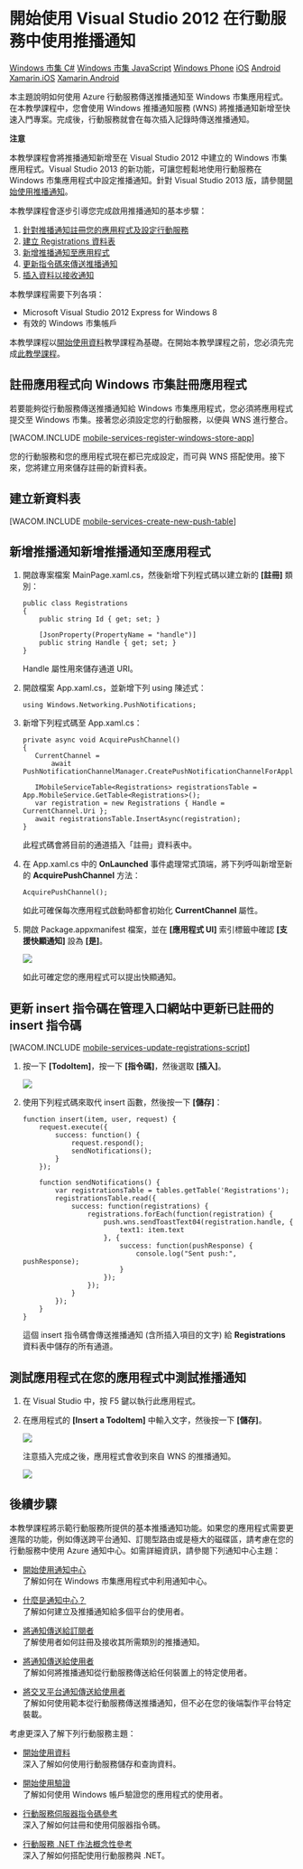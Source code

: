 <properties linkid="develop-mobile-tutorials-get-started-with-push-dotnet" urlDisplayName="Get Started with Push Notifications" pageTitle="Get started with push notifications - Mobile Services" metaKeywords="push notifications c#" description="Learn how to use push notifications with Azure Mobile Services." metaCanonical="http://www.windowsazure.com/en-us/develop/mobile/tutorials/get-started-with-push-dotnet/" disqusComments="0" umbracoNaviHide="1" documentationCenter="Mobile" title="Get started with push notifications in Mobile Services using Visual Studio 2012" authors="" />

開始使用 Visual Studio 2012 在行動服務中使用推播通知
====================================================

[Windows 市集 C\#](/en-us/develop/mobile/tutorials/get-started-with-push-dotnet-vs2012 "Windows 市集 C#") [Windows 市集 JavaScript](/en-us/develop/mobile/tutorials/get-started-with-push-js-vs2012 "Windows 市集 JavaScript") [Windows Phone](/en-us/develop/mobile/tutorials/get-started-with-push-wp8 "Windows Phone") [iOS](/en-us/develop/mobile/tutorials/get-started-with-push-ios "iOS") [Android](/en-us/develop/mobile/tutorials/get-started-with-push-android "Android") [Xamarin.iOS](/en-us/develop/mobile/tutorials/get-started-with-push-xamarin-ios "Xamarin.iOS") [Xamarin.Android](/en-us/develop/mobile/tutorials/get-started-with-push-xamarin-android "Xamarin.Android")

本主題說明如何使用 Azure 行動服務傳送推播通知至 Windows 市集應用程式。在本教學課程中，您會使用 Windows 推播通知服務 (WNS) 將推播通知新增至快速入門專案。完成後，行動服務就會在每次插入記錄時傳送推播通知。

**注意**

本教學課程會將推播通知新增至在 Visual Studio 2012 中建立的 Windows 市集應用程式。Visual Studio 2013 的新功能，可讓您輕鬆地使用行動服務在 Windows 市集應用程式中設定推播通知。針對 Visual Studio 2013 版，請參閱[開始使用推播通知](/en-us/develop/mobile/tutorials/get-started-with-push-dotnet)。

本教學課程會逐步引導您完成啟用推播通知的基本步驟：

1.  [針對推播通知註冊您的應用程式及設定行動服務](#register)
2.  [建立 Registrations 資料表](#create-table)
3.  [新增推播通知至應用程式](#add-push)
4.  [更新指令碼來傳送推播通知](#update-scripts)
5.  [插入資料以接收通知](#test)

本教學課程需要下列各項：

-   Microsoft Visual Studio 2012 Express for Windows 8
-   有效的 Windows 市集帳戶

本教學課程以[開始使用資料](/en-us/develop/mobile/tutorials/get-started-with-data-dotnet)教學課程為基礎。在開始本教學課程之前，您必須先完成[此教學課程](/en-us/develop/mobile/tutorials/get-started-with-data-dotnet)。

註冊應用程式向 Windows 市集註冊應用程式
---------------------------------------

若要能夠從行動服務傳送推播通知給 Windows 市集應用程式，您必須將應用程式提交至 Windows 市集。接著您必須設定您的行動服務，以便與 WNS 進行整合。

[WACOM.INCLUDE [mobile-services-register-windows-store-app](../includes/mobile-services-register-windows-store-app.md)]

您的行動服務和您的應用程式現在都已完成設定，而可與 WNS 搭配使用。接下來，您將建立用來儲存註冊的新資料表。

建立新資料表
------------

[WACOM.INCLUDE [mobile-services-create-new-push-table](../includes/mobile-services-create-new-push-table.md)]

新增推播通知新增推播通知至應用程式
----------------------------------

1.  開啟專案檔案 MainPage.xaml.cs，然後新增下列程式碼以建立新的 **[註冊]** 類別：

	    public class Registrations
	    {
	        public string Id { get; set; }
	
	        [JsonProperty(PropertyName = "handle")]
	        public string Handle { get; set; }
	    }

    Handle 屬性用來儲存通道 URI。

2.  開啟檔案 App.xaml.cs，並新增下列 using 陳述式：

        using Windows.Networking.PushNotifications;

3.  新增下列程式碼至 App.xaml.cs：

        private async void AcquirePushChannel()
	    {
	       CurrentChannel = 
               await PushNotificationChannelManager.CreatePushNotificationChannelForApplicationAsync();
	
	       IMobileServiceTable<Registrations> registrationsTable = App.MobileService.GetTable<Registrations>();
	       var registration = new Registrations { Handle = CurrentChannel.Uri };
	       await registrationsTable.InsertAsync(registration);
        }

    此程式碼會將目前的通道插入「註冊」資料表中。

4.  在 App.xaml.cs 中的 **OnLaunched** 事件處理常式頂端，將下列呼叫新增至新的 **AcquirePushChannel** 方法：

        AcquirePushChannel();

    如此可確保每次應用程式啟動時都會初始化 **CurrentChannel** 屬性。

5.  開啟 Package.appxmanifest 檔案，並在 **[應用程式 UI]** 索引標籤中確認 **[支援快顯通知]** 設為 **[是]**。

	![](./media/mobile-services-windows-store-dotnet-get-started-push-vs2012/mobile-app-enable-toast-win8.png)

 	如此可確定您的應用程式可以提出快顯通知。

更新 insert 指令碼在管理入口網站中更新已註冊的 insert 指令碼
------------------------------------------------------------

[WACOM.INCLUDE [mobile-services-update-registrations-script](../includes/mobile-services-update-registrations-script.md)]

1.  按一下 **[TodoItem]**，按一下 **[指令碼]**，然後選取 **[插入]**。

	![](./media/mobile-services-windows-store-dotnet-get-started-push-vs2012/mobile-insert-script-push2.png)

2.  使用下列程式碼來取代 insert 函數，然後按一下 **[儲存]**：

	    function insert(item, user, request) {
    	    request.execute({
        	    success: function() {
            	    request.respond();
            	    sendNotifications();
        	    }
    	    });

	        function sendNotifications() {
        	    var registrationsTable = tables.getTable('Registrations');
        	    registrationsTable.read({
            	    success: function(registrations) {
                	    registrations.forEach(function(registration) {
                    	    push.wns.sendToastText04(registration.handle, {
                        	    text1: item.text
                    	    }, {
                        	    success: function(pushResponse) {
                            	    console.log("Sent push:", pushResponse);
                        	    }
                    	    });
                	    });
            	    }
        	    });
    	    }
	    }

    這個 insert 指令碼會傳送推播通知 (含所插入項目的文字) 給 **Registrations** 資料表中儲存的所有通道。

測試應用程式在您的應用程式中測試推播通知
----------------------------------------

1.  在 Visual Studio 中，按 F5 鍵以執行此應用程式。

2.  在應用程式的 **[Insert a TodoItem]** 中輸入文字，然後按一下 **[儲存]**。

	![](./media/mobile-services-windows-store-dotnet-get-started-push-vs2012/mobile-quickstart-push1.png)

	注意插入完成之後，應用程式會收到來自 WNS 的推播通知。

	![](./media/mobile-services-windows-store-dotnet-get-started-push-vs2012/mobile-quickstart-push2.png)

後續步驟
--------

本教學課程將示範行動服務所提供的基本推播通知功能。如果您的應用程式需要更進階的功能，例如傳送跨平台通知、訂閱型路由或是極大的磁碟區，請考慮在您的行動服務中使用 Azure 通知中心。如需詳細資訊，請參閱下列通知中心主題：

-   [開始使用通知中心](/en-us/manage/services/notification-hubs/getting-started-windows-dotnet/)
    <br/>了解如何在 Windows 市集應用程式中利用通知中心。

-   [什麼是通知中心？](/en-us/develop/net/how-to-guides/service-bus-notification-hubs/)
    <br/>了解如何建立及推播通知給多個平台的使用者。

-   [將通知傳送給訂閱者](/en-us/manage/services/notification-hubs/breaking-news-dotnet/)
    <br/>了解使用者如何註冊及接收其所需類別的推播通知。

-   [將通知傳送給使用者](/en-us/manage/services/notification-hubs/notify-users/)
    <br/>了解如何將推播通知從行動服務傳送給任何裝置上的特定使用者。

-   [將交叉平台通知傳送給使用者](/en-us/manage/services/notification-hubs/notify-users-xplat-mobile-services/)
    <br/>了解如何使用範本從行動服務傳送推播通知，但不必在您的後端製作平台特定裝載。

考慮更深入了解下列行動服務主題：

-   [開始使用資料](/en-us/develop/mobile/tutorials/get-started-with-data-dotnet)
    <br/>深入了解如何使用行動服務儲存和查詢資料。

-   [開始使用驗證](/en-us/develop/mobile/tutorials/get-started-with-users-dotnet)
    <br/>了解如何使用 Windows 帳戶驗證您的應用程式的使用者。

-   [行動服務伺服器指令碼參考](http://go.microsoft.com/fwlink/?LinkId=262293)
    <br/>深入了解如何註冊和使用伺服器指令碼。

-   [行動服務 .NET 作法概念性參考](/en-us/develop/mobile/how-to-guides/work-with-net-client-library/)
    <br/>深入了解如何搭配使用行動服務與 .NET。


